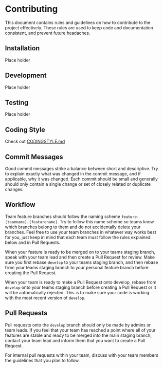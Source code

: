 # Contributing
This document contains rules and guidelines on how to contribute to the project effectively. These rules are used to keep code and documentation consistent, and prevent future headaches.

## Installation
Place holder

## Development
Place holder

## Testing
Place holder

## Coding Style
Check out [CODINGSTYLE.md](https://github.com/bcitdatacomm/game/blob/master/.github/CODINGSTYLE.md)

## Commit Messages
Good commit messages strike a balance between short and descriptive. Try to explain exactly what was changed in the commit message, and if applicable, why it was changed. Each commit should be small and generally should only contain a single change or set of closely related or duplicate changes. 

## Workflow
Team feature branches should follow the naming scheme `feature-[teamname]-[featurename]`. Try to follow this name scheme so teams know which branches belong to them and do not accidentally delete your branches. Feel free to use your team branches in whatever way works best for you, just keep in mind that each team must follow the rules explained below and in Pull Requests.

When your feature is ready to be merged on to your teams staging branch, speak with your team lead and then create a Pull Request for review. Make sure you first rebase `develop` to your teams staging branch, and then rebase from your teams staging branch to your personal feature branch before creating the Pull Request.

When your team is ready to make a Pull Request onto develop, rebase from `develop` onto your teams staging branch before creating a Pull Request or it will be automatically rejected. This is to make sure your code is working with the most recent version of `develop`.

## Pull Requests
Pull requests onto the `develop` branch should only be made by admins or team leads. If you feel that your team has reached a point where all of your features are stable and ready to be merged into the main staging branch, contact your team lead and inform them that you want to create a Pull Request. 

For internal pull requests within your team, discuss with your team members the guidelines that you plan to follow.